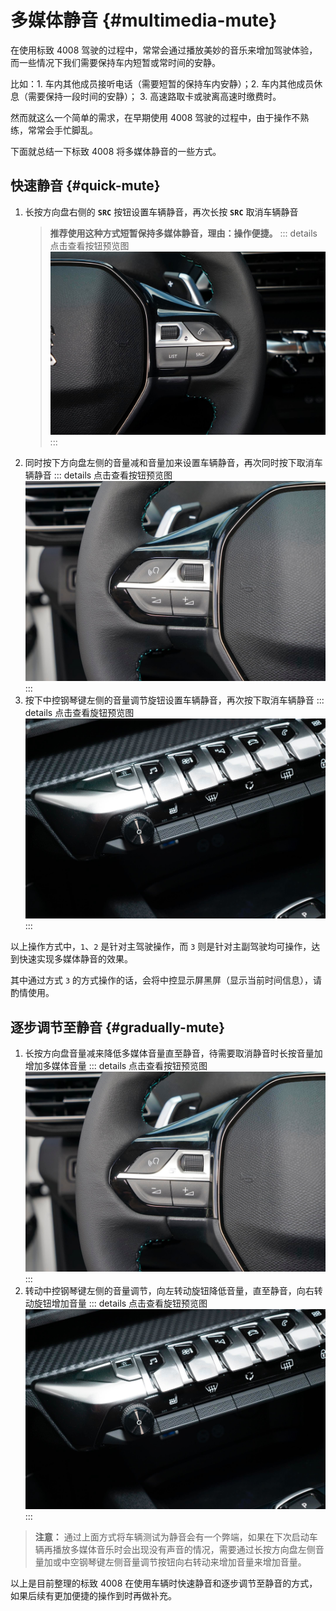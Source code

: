 # 多媒体静音 {#multimedia-mute}

在使用标致 4008 驾驶的过程中，常常会通过播放美妙的音乐来增加驾驶体验，而一些情况下我们需要保持车内短暂或常时间的安静。

比如：1. 车内其他成员接听电话（需要短暂的保持车内安静）；2. 车内其他成员休息（需要保持一段时间的安静）； 3. 高速路取卡或驶离高速时缴费时。

然而就这么一个简单的需求，在早期使用 4008 驾驶的过程中，由于操作不熟练，常常会手忙脚乱。

下面就总结一下标致 4008 将多媒体静音的一些方式。

## 快速静音 {#quick-mute}

1. 长按方向盘右侧的 **`SRC`** 按钮设置车辆静音，再次长按 **`SRC`** 取消车辆静音
    > **推荐使用这种方式短暂保持多媒体静音，理由：操作便捷。**
    ::: details 点击查看按钮预览图
    ![sheering wheel right](images/mute/steering-wheel-right.jpg)
    :::
2. 同时按下方向盘左侧的音量减和音量加来设置车辆静音，再次同时按下取消车辆静音
    ::: details 点击查看按钮预览图
    ![sheering wheel left](images/mute/steering-wheel-left.jpg)
    :::
3. 按下中控钢琴键左侧的音量调节旋钮设置车辆静音，再次按下取消车辆静音
    ::: details 点击查看旋钮预览图
    ![volume adjustment button](images/mute/volume-adjustment-button.jpg)
    :::

以上操作方式中，`1`、`2` 是针对主驾驶操作，而 `3` 则是针对主副驾驶均可操作，达到快速实现多媒体静音的效果。

其中通过方式 `3` 的方式操作的话，会将中控显示屏黑屏（显示当前时间信息），请酌情使用。

## 逐步调节至静音 {#gradually-mute}

1. 长按方向盘音量减来降低多媒体音量直至静音，待需要取消静音时长按音量加增加多媒体音量
   ::: details 点击查看按钮预览图
   ![sheering wheel left](images/mute/steering-wheel-left.jpg)
   :::
2. 转动中控钢琴键左侧的音量调节，向左转动旋钮降低音量，直至静音，向右转动旋钮增加音量
   ::: details 点击查看旋钮预览图
   ![volume adjustment button](images/mute/volume-adjustment-button.jpg)
   :::

> **注意：**
> 通过上面方式将车辆测试为静音会有一个弊端，如果在下次启动车辆再播放多媒体音乐时会出现没有声音的情况，需要通过长按方向盘左侧音量加或中空钢琴键左侧音量调节按钮向右转动来增加音量来增加音量。

以上是目前整理的标致 4008 在使用车辆时快速静音和逐步调节至静音的方式，如果后续有更加便捷的操作到时再做补充。
